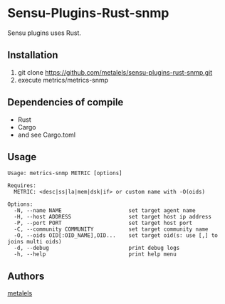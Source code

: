# Sensu-Plugins-Rust-snmp

Sensu plugins uses Rust.

## Installation ##

  1. git clone https://github.com/metalels/sensu-plugins-rust-snmp.git
  2. execute metrics/metrics-snmp

## Dependencies of compile ##

* Rust
* Cargo
* and see Cargo.toml

## Usage ##

```
Usage: metrics-snmp METRIC [options]

Requires:
  METRIC: <desc|ss|la|mem|dsk|if> or custom name with -O(oids)

Options:
  -N, --name NAME                     set target agent name
  -H, --host ADDRESS                  set target host ip address
  -P, --port PORT                     set target host port
  -C, --community COMMUNITY           set target community name
  -O, --oids OID[:OID_NAME],OID...    set target oid(s: use [,] to joins multi oids)
  -d, --debug                         print debug logs
  -h, --help                          print help menu
```

## Authors ##

[metalels](https://github.com/metalels)

